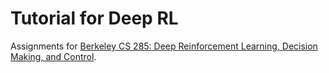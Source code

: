 # Tutorial for Deep RL

Assignments for [Berkeley CS 285: Deep Reinforcement Learning, Decision Making, and Control](http://rail.eecs.berkeley.edu/deeprlcourse/).
